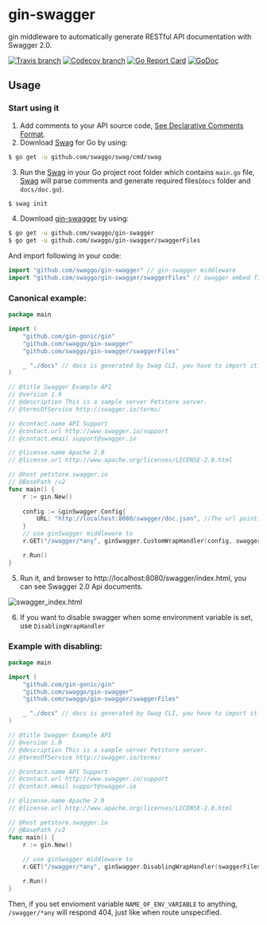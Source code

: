 # gin-swagger

gin middleware to automatically generate RESTful API documentation with Swagger 2.0.

[![Travis branch](https://img.shields.io/travis/swaggo/gin-swagger/master.svg)](https://travis-ci.org/swaggo/gin-swagger)
[![Codecov branch](https://img.shields.io/codecov/c/github/swaggo/gin-swagger/master.svg)](https://codecov.io/gh/swaggo/gin-swagger)
[![Go Report Card](https://goreportcard.com/badge/github.com/swaggo/gin-swagger)](https://goreportcard.com/report/github.com/swaggo/gin-swagger)
[![GoDoc](https://godoc.org/github.com/swaggo/gin-swagger?status.svg)](https://godoc.org/github.com/swaggo/gin-swagger)


## Usage

### Start using it
1. Add comments to your API source code, [See Declarative Comments Format](https://swaggo.github.io/swaggo.io/declarative_comments_format/).
2. Download [Swag](https://github.com/swaggo/swag) for Go by using:
```sh
$ go get -u github.com/swaggo/swag/cmd/swag
```

3. Run the [Swag](https://github.com/swaggo/swag) in your Go project root folder which contains `main.go` file, [Swag](https://github.com/swaggo/swag) will parse comments and generate required files(`docs` folder and `docs/doc.go`).
```sh
$ swag init
```
4. Download [gin-swagger](https://github.com/swaggo/gin-swagger) by using:
```sh
$ go get -u github.com/swaggo/gin-swagger
$ go get -u github.com/swaggo/gin-swagger/swaggerFiles
```
And import following in your code:

```go
import "github.com/swaggo/gin-swagger" // gin-swagger middleware
import "github.com/swaggo/gin-swagger/swaggerFiles" // swagger embed files

```

### Canonical example:

```go
package main

import (
	"github.com/gin-gonic/gin"
	"github.com/swaggo/gin-swagger"
	"github.com/swaggo/gin-swagger/swaggerFiles"

	_ "./docs" // docs is generated by Swag CLI, you have to import it.
)

// @title Swagger Example API
// @version 1.0
// @description This is a sample server Petstore server.
// @termsOfService http://swagger.io/terms/

// @contact.name API Support
// @contact.url http://www.swagger.io/support
// @contact.email support@swagger.io

// @license.name Apache 2.0
// @license.url http://www.apache.org/licenses/LICENSE-2.0.html

// @host petstore.swagger.io
// @BasePath /v2
func main() {
	r := gin.New()
    
	config := &ginSwagger.Config{
		URL: "http://localhost:8080/swagger/doc.json", //The url pointing to API definition
	}
	// use ginSwagger middleware to 
	r.GET("/swagger/*any", ginSwagger.CustomWrapHandler(config, swaggerFiles.Handler))

	r.Run()
}
```

5. Run it, and browser to http://localhost:8080/swagger/index.html, you can see Swagger 2.0 Api documents.

![swagger_index.html](https://user-images.githubusercontent.com/8943871/31943004-dd08a10e-b88c-11e7-9e77-19d2c759a586.png)

6. If you want to disable swagger when some environment variable is set, use `DisablingWrapHandler`

### Example with disabling:

```go
package main

import (
	"github.com/gin-gonic/gin"
	"github.com/swaggo/gin-swagger"
	"github.com/swaggo/gin-swagger/swaggerFiles"

	_ "./docs" // docs is generated by Swag CLI, you have to import it.
)

// @title Swagger Example API
// @version 1.0
// @description This is a sample server Petstore server.
// @termsOfService http://swagger.io/terms/

// @contact.name API Support
// @contact.url http://www.swagger.io/support
// @contact.email support@swagger.io

// @license.name Apache 2.0
// @license.url http://www.apache.org/licenses/LICENSE-2.0.html

// @host petstore.swagger.io
// @BasePath /v2
func main() {
	r := gin.New()
    
    // use ginSwagger middleware to 
	r.GET("/swagger/*any", ginSwagger.DisablingWrapHandler(swaggerFiles.Handler, "NAME_OF_ENV_VARIABLE"))

	r.Run()
}
```

Then, if you set envioment variable `NAME_OF_ENV_VARIABLE` to anything, `/swagger/*any`
will respond 404, just like when route unspecified.
